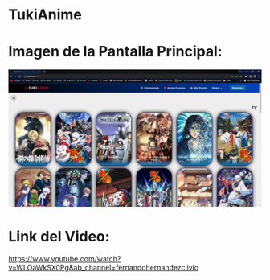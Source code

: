 # TukiAnime

# Imagen de la Pantalla Principal:
![](https://github.com/FernandoH1/TukiAnime/blob/main/imagen/img.png)

# Link del Video:
https://www.youtube.com/watch?v=WLOaWkSX0Pg&ab_channel=fernandohernandezclivio
